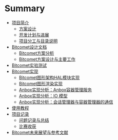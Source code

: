 # Summary

- [项目简介](./1.illustrate.md)
  - [方案设计](./1.1.Design.md)
  - [开发计划与进展](./1.2.Plan.md)
  - [项目分工与目录说明](./1.3.explain.md)
- [Bitcomet设计文档](./2.Bitcomet_Design.md)
  - [Bitcomet方案分析](./2.1.Bitcomet方案概述.md)
  - [Bitcomet方案设计与主要工作](./2.2.Bitcomet方案设计与主要工作.md)
- [Bitcomet实验测试](./3.Bitcomet实验测试.md)
- [Bitcomet实现]()
  - [Bitcomet图形架构HAL模块实现](./4.1安卓图形架构中的HAL模块.md)
  - [Bitcomet图形渲染实现](./4.2关于Anbox中图形渲染分析与总结.md)
  - [Anbox实现分析：Anbox容器管理服务](./4.3Anbox实现分析-容器管理服务.md)
  - [Anbox实现分析：IO 模型](./4.4.Anbox实现分析-IO模型.md)
  - [Anbox实现分析：会话管理器与容器管理器的通信](./4.5.Anbox实现分析-会话管理器与容器管理器的通信.md)
- [使用教程](./5.run.md)
- [项目记录]()
  - [问题记录与总结](./6.1.record.md)
  - [比赛收获](./6.2.experience.md)
- [Bitcomet未来展望与参考文献](./7.Bitcomet未来展望与参考文献.md)